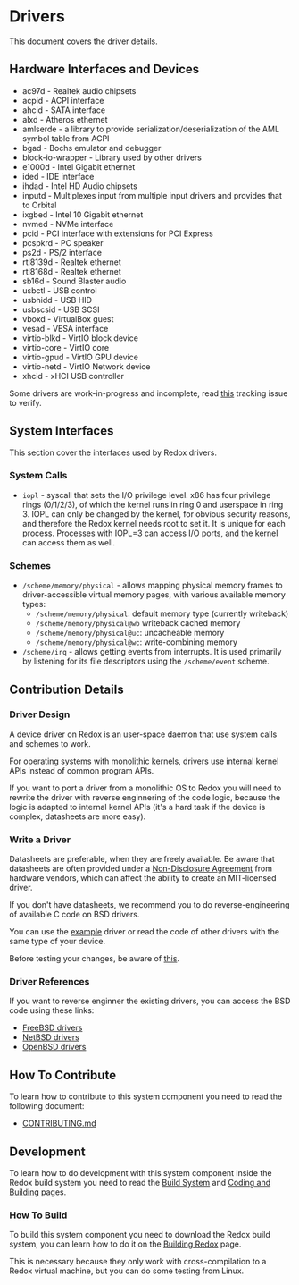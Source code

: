 # Drivers

This document covers the driver details.

## Hardware Interfaces and Devices

- ac97d - Realtek audio chipsets
- acpid - ACPI interface
- ahcid - SATA interface
- alxd - Atheros ethernet
- amlserde - a library to provide serialization/deserialization of the AML symbol table from ACPI
- bgad - Bochs emulator and debugger
- block-io-wrapper - Library used by other drivers
- e1000d - Intel Gigabit ethernet
- ided - IDE interface
- ihdad - Intel HD Audio chipsets
- inputd - Multiplexes input from multiple input drivers and provides that to Orbital
- ixgbed - Intel 10 Gigabit ethernet
- nvmed - NVMe interface
- pcid - PCI interface with extensions for PCI Express
- pcspkrd - PC speaker
- ps2d - PS/2 interface
- rtl8139d - Realtek ethernet
- rtl8168d - Realtek ethernet
- sb16d - Sound Blaster audio
- usbctl - USB control
- usbhidd - USB HID
- usbscsid - USB SCSI
- vboxd - VirtualBox guest
- vesad - VESA interface
- virtio-blkd - VirtIO block device
- virtio-core - VirtIO core
- virtio-gpud - VirtIO GPU device
- virtio-netd - VirtIO Network device
- xhcid - xHCI USB controller

Some drivers are work-in-progress and incomplete, read [this](https://gitlab.redox-os.org/redox-os/drivers/-/issues/41) tracking issue to verify.

## System Interfaces

This section cover the interfaces used by Redox drivers.

### System Calls

- `iopl` - syscall that sets the I/O privilege level. x86 has four privilege rings (0/1/2/3), of which the kernel runs in ring 0 and userspace in ring 3. IOPL can only be changed by the kernel, for obvious security reasons, and therefore the Redox kernel needs root to set it. It is unique for each process. Processes with IOPL=3 can access I/O ports, and the kernel can access them as well.

### Schemes

- `/scheme/memory/physical` - allows mapping physical memory frames to driver-accessible virtual memory pages, with various available memory types:
    - `/scheme/memory/physical`: default memory type (currently writeback)
    - `/scheme/memory/physical@wb` writeback cached memory
    - `/scheme/memory/physical@uc`: uncacheable memory
    - `/scheme/memory/physical@wc`: write-combining memory
- `/scheme/irq` - allows getting events from interrupts. It is used primarily by listening for its file descriptors using the `/scheme/event` scheme.

## Contribution Details

### Driver Design

A device driver on Redox is an user-space daemon that use system calls and schemes to work.

For operating systems with monolithic kernels, drivers use internal kernel APIs instead of common program APIs.

If you want to port a driver from a monolithic OS to Redox you will need to rewrite the driver with reverse enginnering of the code logic, because the logic is adapted to internal kernel APIs (it's a hard task if the device is complex, datasheets are more easy).

### Write a Driver

Datasheets are preferable, when they are freely available. Be aware that datasheets are often provided under a [Non-Disclosure Agreement](https://en.wikipedia.org/wiki/Non-disclosure_agreement) from hardware vendors, which can affect the ability to create an MIT-licensed driver.

If you don't have datasheets, we recommend you to do reverse-engineering of available C code on BSD drivers.

You can use the [example](https://gitlab.redox-os.org/redox-os/exampled) driver or read the code of other drivers with the same type of your device.

Before testing your changes, be aware of [this](https://doc.redox-os.org/book/ch09-02-coding-and-building.html#a-note-about-drivers).

### Driver References

If you want to reverse enginner the existing drivers, you can access the BSD code using these links:

- [FreeBSD drivers](https://github.com/freebsd/freebsd-src/tree/main/sys/dev)
- [NetBSD drivers](https://github.com/NetBSD/src/tree/trunk/sys/dev)
- [OpenBSD drivers](https://github.com/openbsd/src/tree/master/sys/dev)

## How To Contribute

To learn how to contribute to this system component you need to read the following document:

- [CONTRIBUTING.md](https://gitlab.redox-os.org/redox-os/redox/-/blob/master/CONTRIBUTING.md)

## Development

To learn how to do development with this system component inside the Redox build system you need to read the [Build System](https://doc.redox-os.org/book/build-system-reference.html) and [Coding and Building](https://doc.redox-os.org/book/coding-and-building.html) pages.

### How To Build

To build this system component you need to download the Redox build system, you can learn how to do it on the [Building Redox](https://doc.redox-os.org/book/podman-build.html) page.

This is necessary because they only work with cross-compilation to a Redox virtual machine, but you can do some testing from Linux.
